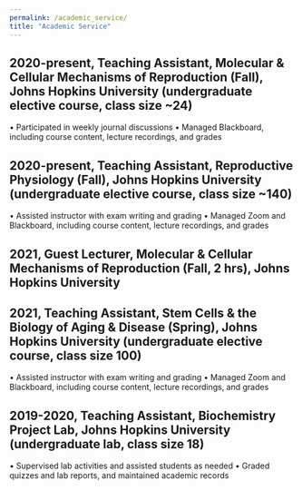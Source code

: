```yaml
---
permalink: /academic_service/
title: "Academic Service"
---
```


## 2020-present, Teaching Assistant, Molecular & Cellular Mechanisms of Reproduction (Fall), Johns Hopkins University (undergraduate elective course, class size ~24)
• Participated in weekly journal discussions
• Managed Blackboard, including course content, lecture recordings, and grades

## 2020-present, Teaching Assistant, Reproductive Physiology (Fall), Johns Hopkins University (undergraduate elective course, class size ~140)
• Assisted instructor with exam writing and grading
• Managed Zoom and Blackboard, including course content, lecture recordings, and grades

## 2021, Guest Lecturer, Molecular & Cellular Mechanisms of Reproduction (Fall, 2 hrs), Johns Hopkins University

## 2021, Teaching Assistant, Stem Cells & the Biology of Aging & Disease (Spring), Johns Hopkins University (undergraduate elective course, class size 100)
• Assisted instructor with exam writing and grading
• Managed Zoom and Blackboard, including course content, lecture recordings, and grades

## 2019-2020, Teaching Assistant, Biochemistry Project Lab, Johns Hopkins University (undergraduate lab, class size 18)
• Supervised lab activities and assisted students as needed
• Graded quizzes and lab reports, and maintained academic records
